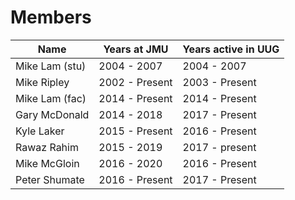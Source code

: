 # Members


| Name          | Years at JMU  | Years active in UUG  |
| ------------- | ------------- | -------------------- |
| Mike Lam (stu)| 2004 - 2007   | 2004 - 2007          |
| Mike Ripley   | 2002 - Present| 2003 - Present       |
| Mike Lam (fac)| 2014 - Present| 2014 - Present       |
| Gary McDonald | 2014 - 2018   | 2017 - Present       |
| Kyle Laker    | 2015 - Present| 2016 - Present       |
| Rawaz Rahim   | 2015 - 2019   | 2017 - present       |
| Mike McGloin  | 2016 - 2020   | 2016 - Present       |
| Peter Shumate | 2016 - Present| 2017 - Present       |
